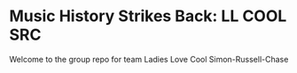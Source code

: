# Music History Strikes Back: LL COOL SRC

Welcome to the group repo for team Ladies Love Cool Simon-Russell-Chase
